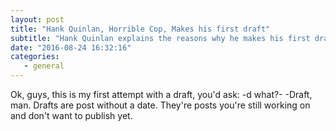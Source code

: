 ```yaml
---
layout: post
title: "Hank Quinlan, Horrible Cop, Makes his first draft"
subtitle: "Hank Quinlan explains the reasons why he makes his first draft."
date: "2016-08-24 16:32:16"
categories:
   - general
---
```


Ok, guys, this is my first attempt with a draft, you'd ask: -d what?- 
-Draft, man.
Drafts are post without a date. They're posts you're still
working on and don't want to publish yet. 
